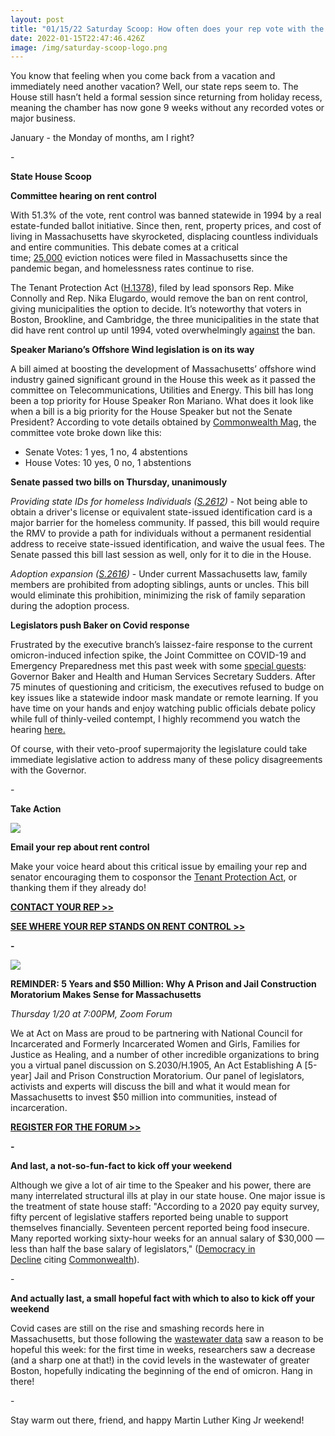 ```yaml
---
layout: post
title: "01/15/22 Saturday Scoop: How often does your rep vote with the Speaker?"
date: 2022-01-15T22:47:46.426Z
image: /img/saturday-scoop-logo.png
---
```

You know that feeling when you come back from a vacation and immediately need another vacation? Well, our state reps seem to. The House still hasn’t held a formal session since returning from holiday recess, meaning the chamber has now gone 9 weeks without any recorded votes or major business.

January - the Monday of months, am I right?

\-

**State House Scoop**

**Committee hearing on rent control**

With 51.3% of the vote, rent control was banned statewide in 1994 by a real estate-funded ballot initiative. Since then, rent, property prices, and cost of living in Massachusetts have skyrocketed, displacing countless individuals and entire communities. This debate comes at a critical time; [25,000](https://www.bostonherald.com/2022/01/10/massachusetts-ban-on-rent-control-up-for-debate-tuesday/?utm_medium=&emci=ac069249-8f75-ec11-94f6-c896650d4442&emdi=ea000000-0000-0000-0000-000000000001&ceid={{ContactsEmailID}}) eviction notices were filed in Massachusetts since the pandemic began, and homelessness rates continue to rise.

The Tenant Protection Act ([H.1378](https://malegislature.gov/Bills/192/H1378?utm_medium=&emci=ac069249-8f75-ec11-94f6-c896650d4442&emdi=ea000000-0000-0000-0000-000000000001&ceid={{ContactsEmailID}})), filed by lead sponsors Rep. Mike Connolly and Rep. Nika Elugardo, would remove the ban on rent control, giving municipalities the option to decide. It’s noteworthy that voters in Boston, Brookline, and Cambridge, the three municipalities in the state that did have rent control up until 1994, voted overwhelmingly [against](https://www.baystatebanner.com/2020/01/22/housing-activists-push-for-return-of-rent-control/?utm_medium=&emci=ac069249-8f75-ec11-94f6-c896650d4442&emdi=ea000000-0000-0000-0000-000000000001&ceid={{ContactsEmailID}}) the ban.

**Speaker Mariano’s Offshore Wind legislation is on its way**

A bill aimed at boosting the development of Massachusetts’ offshore wind industry gained significant ground in the House this week as it passed the committee on Telecommunications, Utilities and Energy. This bill has long been a top priority for House Speaker Ron Mariano. What does it look like when a bill is a big priority for the House Speaker but not the Senate President? According to vote details obtained by [Commonwealth Mag](https://commonwealthmagazine.org/energy/sweeping-offshore-wind-bill-headed-toward-house/?utm_medium=&emci=ac069249-8f75-ec11-94f6-c896650d4442&emdi=ea000000-0000-0000-0000-000000000001&ceid={{ContactsEmailID}}), the committee vote broke down like this:

* Senate Votes: 1 yes, 1 no, 4 abstentions
* House Votes: 10 yes, 0 no, 1 abstentions

**Senate passed two bills on Thursday, unanimously**

*Providing state IDs for homeless Individuals ([S.2612](https://malegislature.gov/Bills/192/S2612?utm_medium=&emci=ac069249-8f75-ec11-94f6-c896650d4442&emdi=ea000000-0000-0000-0000-000000000001&ceid={{ContactsEmailID}}))* - Not being able to obtain a driver's license or equivalent state-issued identification card is a major barrier for the homeless community. If passed, this bill would require the RMV to provide a path for individuals without a permanent residential address to receive state-issued identification, and waive the usual fees. The Senate passed this bill last session as well, only for it to die in the House. 

*Adoption expansion ([S.2616](https://malegislature.gov/Bills/192/S2616?utm_medium=&emci=ac069249-8f75-ec11-94f6-c896650d4442&emdi=ea000000-0000-0000-0000-000000000001&ceid={{ContactsEmailID}}))* - Under current Massachusetts law, family members are prohibited from adopting siblings, aunts or uncles. This bill would eliminate this prohibition, minimizing the risk of family separation during the adoption process.

**Legislators push Baker on Covid response**

Frustrated by the executive branch’s laissez-faire response to the current omicron-induced infection spike, the Joint Committee on COVID-19 and Emergency Preparedness met this past week with some [special guests](https://www.bostonglobe.com/2022/01/11/metro/baker-testify-before-legislature-covid-19-rips-through-massachusetts/?utm_medium=&emci=ac069249-8f75-ec11-94f6-c896650d4442&emdi=ea000000-0000-0000-0000-000000000001&ceid={{ContactsEmailID}}): Governor Baker and Health and Human Services Secretary Sudders. After 75 minutes of questioning and criticism, the executives refused to budge on key issues like a statewide indoor mask mandate or remote learning. If you have time on your hands and enjoy watching public officials debate policy while full of thinly-veiled contempt, I highly recommend you watch the hearing [here.](https://malegislature.gov/Events/Hearings/Detail/4160?utm_medium=&emci=ac069249-8f75-ec11-94f6-c896650d4442&emdi=ea000000-0000-0000-0000-000000000001&ceid={{ContactsEmailID}})

Of course, with their veto-proof supermajority the legislature could take immediate legislative action to address many of these policy disagreements with the Governor. 

\-

**Take Action**

![](https://nvlupin.blob.core.windows.net/images/van/EA/EA007/1/90151/images/011420rentar05.jpeg)

**Email your rep about rent control**

Make your voice heard about this critical issue by emailing your rep and senator encouraging them to cosponsor the [Tenant Protection Act](https://malegislature.gov/Bills/192/H1378?utm_medium=&emci=ac069249-8f75-ec11-94f6-c896650d4442&emdi=ea000000-0000-0000-0000-000000000001&ceid={{ContactsEmailID}}), or thanking them if they already do!

**[CONTACT YOUR REP >>](https://actonmass.org/bills/end-home-rule/?utm_medium=&emci=ac069249-8f75-ec11-94f6-c896650d4442&emdi=ea000000-0000-0000-0000-000000000001&ceid={{ContactsEmailID}})**

**[SEE WHERE YOUR REP STANDS ON RENT CONTROL >>](https://actonmass.org/bills/end-home-rule/?utm_medium=&emci=ac069249-8f75-ec11-94f6-c896650d4442&emdi=ea000000-0000-0000-0000-000000000001&ceid={{ContactsEmailID}})**

**\-**

![](https://nvlupin.blob.core.windows.net/images/van/EA/EA007/1/90151/images/Moratorium%20Forum%20Flyer%20%281%29.png)

**REMINDER: 5 Years and $50 Million: Why A Prison and Jail Construction Moratorium Makes Sense for Massachusetts**

*Thursday 1/20 at 7:00PM, Zoom Forum*

We at Act on Mass are proud to be partnering with National Council for Incarcerated and Formerly Incarcerated Women and Girls, Families for Justice as Healing, and a number of other incredible organizations to bring you a virtual panel discussion on S.2030/H.1905, An Act Establishing A \[5-year] Jail and Prison Construction Moratorium. Our panel of legislators, activists and experts will discuss the bill and what it would mean for Massachusetts to invest $50 million into communities, instead of incarceration.

**[REGISTER FOR THE FORUM >>](https://us02web.zoom.us/meeting/register/tZMlc-yppjgiHNf-SZUkZazf3GQUvgnA0L4Z?utm_medium=&emci=ac069249-8f75-ec11-94f6-c896650d4442&emdi=ea000000-0000-0000-0000-000000000001&ceid={{ContactsEmailID}})**

**\-**

**And last, a not-so-fun-fact to kick off your weekend**

Although we give a lot of air time to the Speaker and his power, there are many interrelated structural ills at play in our state house. One major issue is the treatment of state house staff: "According to a 2020 pay equity survey, fifty percent of legislative staffers reported being unable to support themselves financially. Seventeen percent reported being food insecure. Many reported working sixty-hour weeks for an annual salary of $30,000 — less than half the base salary of legislators," ([Democracy in Decline](https://www.progressivedemsofmass.org/wp-content/uploads/2021/11/democracy_in_decline_final.pdf?utm_medium=&emci=b37217d1-0647-ec11-9820-c896653b26c8&emdi=ea000000-0000-0000-0000-000000000001&ceid=&) citing [Commonwealth](https://commonwealthmagazine.org/state-government/legislative-staff-complain-of-low-pay-long-hours/?utm_medium=&emci=ac069249-8f75-ec11-94f6-c896650d4442&emdi=ea000000-0000-0000-0000-000000000001&ceid={{ContactsEmailID}})). 

\-

**And actually last, a small hopeful fact with which to also to kick off your weekend**

Covid cases are still on the rise and smashing records here in Massachusetts, but those following the [wastewater data](https://www.bostonherald.com/2022/01/11/boston-area-coronavirus-wastewater-data-takes-a-plunge-an-encouraging-sign-as-covid-cases-surge/?utm_medium=&emci=ac069249-8f75-ec11-94f6-c896650d4442&emdi=ea000000-0000-0000-0000-000000000001&ceid={{ContactsEmailID}}) saw a reason to be hopeful this week: for the first time in weeks, researchers saw a decrease (and a sharp one at that!) in the covid levels in the wastewater of greater Boston, hopefully indicating the beginning of the end of omicron. Hang in there!

\-

Stay warm out there, friend, and happy Martin Luther King Jr weekend!